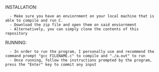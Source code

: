 INSTALLATION: 

      - Make sure you have an enviornment on your local machine that is able to compile and run C.
      - Download the zip file and open them on said enviornment
      - Alternatively, you can simply clone the contents of this repository

RUNNING:

      - In order to run the program, I personally use and recommend the command prompt "gcc FILENAME.c" to compile and "./a.out" to run
      - Once running, follow the instructions prompted by the program, press the "Enter" key to commit any input
      
